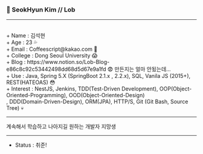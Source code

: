 ### 👻 SeokHyun Kim // Lob 
<hr/><br/>
  + Name       : 김석현<br/>
  + Age        : 23 💦<br/>
  + Email      : Coffeescript@kakao.com 💬<br/>
  + College    : Dong Seoul University 😱<br/>
  + Blog       : https://www.notion.so/Lob-Blog-e86c8c92c53442498dd68d5d67e9a1fd 😨 만든지는 얼마 안됬는데...<br/>
  + Use        : Java, Spring 5.X (SpringBoot 2.1.x , 2.2.x), SQL, Vanila JS (2015+), REST(HATEOAS) 😳<br/>
  + Interest   : NestJS, Jenkins, TDD(Test-Driven Development), OOP(Object-Oriented-Programming), OOD(Object-Oriented-Design)<br/> 
               , DDD(Domain-Driven-Design), ORM(JPA), HTTP/S, Git (Git Bash, Source Tree) 💀
<br/><hr/>
계속해서 학습하고 나아지길 원하는 개발자 지망생 
<br/><hr/>

  + Status     : 취준!



<!--
**coffeescriptSERRL/coffeescriptSERRL** is a ✨ _special_ ✨ repository because its `README.md` (this file) appears on your GitHub profile.

Here are some ideas to get you started:

- 🔭 I’m currently working on ...
- 🌱 I’m currently learning ...
- 👯 I’m looking to collaborate on ...
- 🤔 I’m looking for help with ...
- 💬 Ask me about ...
- 📫 How to reach me: ...
- 😄 Pronouns: ...
- ⚡ Fun fact: ...
-->
